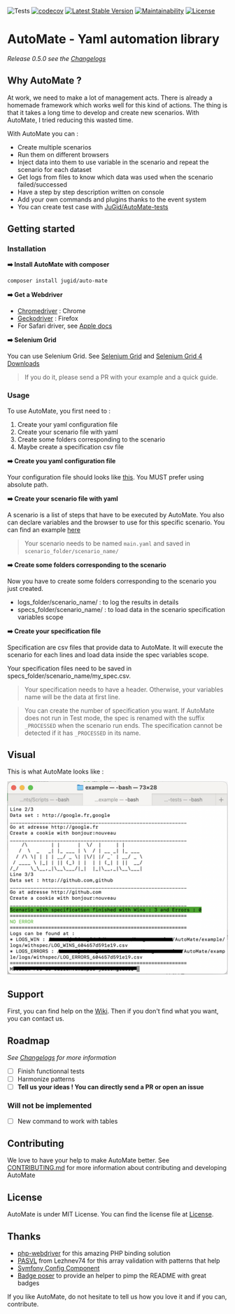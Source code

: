 ![Tests](https://github.com/JuGid/AutoMate/workflows/Tests/badge.svg) [![codecov](https://codecov.io/gh/JuGid/AutoMate/branch/master/graph/badge.svg?token=JK9IA306US)](https://codecov.io/gh/JuGid/AutoMate) [![Latest Stable Version](https://poser.pugx.org/jugid/auto-mate/v)](//packagist.org/packages/jugid/auto-mate) [![Maintainability](https://api.codeclimate.com/v1/badges/d802b8dd267eea5eb801/maintainability)](https://codeclimate.com/github/JuGid/AutoMate/maintainability) [![License](https://poser.pugx.org/jugid/auto-mate/license)](//packagist.org/packages/jugid/auto-mate)


# AutoMate - Yaml automation library
*Release 0.5.0 see the [Changelogs](CHANGELOG.md)*

## Why AutoMate ?

At work, we need to make a lot of management acts. There is already a homemade framework which works well for this kind of actions. The thing is that it takes a long time to develop and create new scenarios. With AutoMate, I tried reducing this wasted time.

With AutoMate you can :
- Create multiple scenarios
- Run them on different browsers
- Inject data into them to use variable in the scenario and repeat the scenario for each dataset
- Get logs from files to know which data was used when the scenario failed/successed
- Have a step by step description written on console
- Add your own commands and plugins thanks to the event system
- You can create test case with [JuGid/AutoMate-tests](https://github.com/JuGid/AutoMate-tests)

## Getting started

### Installation 

**:arrow_right: Install AutoMate with composer**

```sh
composer install jugid/auto-mate
```

**:arrow_right: Get a Webdriver**

 - [Chromedriver](https://sites.google.com/a/chromium.org/chromedriver/downloads) : Chrome
 - [Geckodriver](https://github.com/mozilla/geckodriver/tree/v0.29.0) : Firefox
 - For Safari driver, see [Apple docs](https://developer.apple.com/documentation/webkit/testing_with_webdriver_in_safari)

**:arrow_right: Selenium Grid**

You can use Selenium Grid. See [Selenium Grid](https://www.selenium.dev/documentation/en/grid/) and [Selenium Grid 4 Downloads](https://www.selenium.dev/downloads/)

> If you do it, please send a PR with your example and a quick guide.

### Usage

To use AutoMate, you first need to :

1. Create your yaml configuration file
2. Create your scenario file with yaml
3. Create some folders corresponding to the scenario
4. Maybe create a specification csv file

**:arrow_right: Create you yaml configuration file**

Your configuration file should looks like [this](config/default-config.yaml). You MUST prefer using absolute path.

**:arrow_right: Create your scenario file with yaml**

A scenario is a list of steps that have to be executed by AutoMate. You also can declare variables and the browser to use for this specific scenario. You can find an example [here](example/scenario)

> Your scenario needs to be named `main.yaml` and saved in `scenario_folder/scenario_name/`

**:arrow_right: Create some folders corresponding to the scenario**

Now you have to create some folders corresponding to the scenario you just created.

* logs_folder/scenario_name/ : to log the results in details
* specs_folder/scenario_name/ : to load data in the scenario specification variables scope

**:arrow_right: Create your specification file**

Specification are csv files that provide data to AutoMate. It will execute the scenario for each lines and load data inside the spec variables scope.

Your specification files need to be saved in specs_folder/scenario_name/my_spec.csv.

> Your specification needs to have a header. Otherwise, your variables name will be the data at first line.

> You can create the number of specification you want. If AutoMate does not run in Test mode, the spec is renamed with the suffix `_PROCESSED` when the scenario run ends. The specification cannot be detected if it has `_PROCESSED` in its name.

## Visual

This is what AutoMate looks like :

![AutoMate Screenshot](.github/images/screen_automate.png)

## Support

First, you can find help on the [Wiki](https://github.com/JuGid/AutoMate/wiki). Then if you don't find what you want, you can contact us.

## Roadmap
*See [Changelogs](CHANGELOG.md) for more information*

- [ ] Finish functionnal tests
- [ ] Harmonize patterns
- [ ] **Tell us your ideas ! You can directly send a PR or open an issue**

### Will not be implemented

- [ ] New command to work with tables

## Contributing

We love to have your help to make AutoMate better. 
See [CONTRIBUTING.md](.github/CONTRIBUTING.md) for more information about contributing and developing AutoMate

## License

AutoMate is under MIT License. You can find the license file at [License](LICENSE). 

## Thanks

 - [php-webdriver](https://github.com/php-webdriver/php-webdriver) for this amazing PHP binding solution
 - [PASVL](https://github.com/lezhnev74/pasvl) from Lezhnev74 for this array validation with patterns that help
 - [Symfony Config Component](https://github.com/symfony/config)
 - [Badge poser](https://poser.pugx.org) to provide an helper to pimp the README with great badges

 If you like AutoMate, do not hesitate to tell us how you love it and if you can, contribute.
